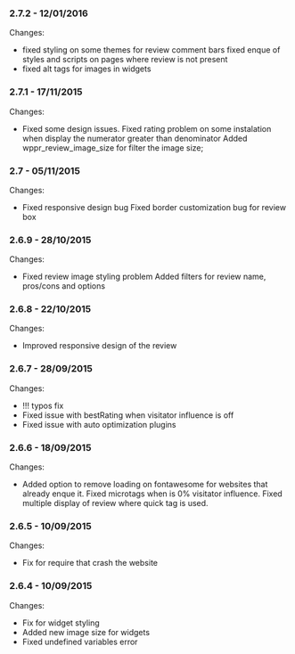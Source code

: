 

### 2.7.2 - 12/01/2016

 Changes: 


 * fixed styling on some themes for review comment bars
fixed enque of styles and scripts on pages where review is not present
 * fixed alt tags for images in widgets


### 2.7.1 - 17/11/2015

 Changes: 


 * Fixed some design issues.
Fixed rating problem on some instalation when display the numerator greater than denominator
Added wppr_review_image_size for filter the image size;


### 2.7 - 05/11/2015

 Changes: 


 * Fixed responsive design bug
Fixed border customization bug for review box


### 2.6.9 - 28/10/2015

 Changes: 


 * Fixed review image styling problem
Added filters for review name, pros/cons and options


### 2.6.8 - 22/10/2015

 Changes: 


 * Improved responsive design of the review


### 2.6.7 - 28/09/2015

 Changes: 


 *  !!! typos fix
 * Fixed issue with bestRating when  visitator influence is off
 * Fixed issue with auto optimization plugins


### 2.6.6 - 18/09/2015

 Changes: 


 * Added option to remove loading on fontawesome for websites that already enque it.
Fixed microtags when is 0% visitator influence.
Fixed multiple display of review where  <!--nextpage--> quick tag is used.


### 2.6.5 - 10/09/2015

 Changes: 


 * Fix for require that crash the website


### 2.6.4 - 10/09/2015

 Changes: 


 * Fix for widget styling
 * Added new image size for widgets
 * Fixed undefined variables error
